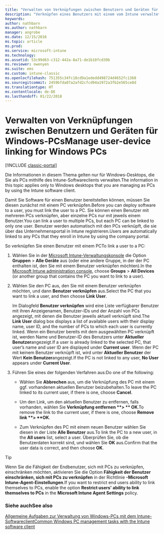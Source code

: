 ```yaml
---
title: "Verwalten von Verknüpfungen zwischen Benutzern und Geräten für Windows-PCs"
description: "Verknüpfen eines Benutzers mit einem vom Intune verwalteten Windows-PC."
keywords: 
author: nathbarn
ms.author: nathbarn
manager: angrobe
ms.date: 12/15/2016
ms.topic: article
ms.prod: 
ms.service: microsoft-intune
ms.technology: 
ms.assetid: 53c99d63-c312-442a-8a71-de1b10fcd39b
ms.reviewer: owenyen
ms.suite: ems
ms.custom: intune-classic
ms.openlocfilehash: 751355c34fc18cd9a1ededd498724d4652fc1368
ms.sourcegitcommit: 2459bfda07a2afd2cfcd94a1972a3fb2e565ce8d
ms.translationtype: HT
ms.contentlocale: de-DE
ms.lasthandoff: 01/22/2018
---
```

# <a name="manage-user-device-linking-for-windows-pcs"></a><span data-ttu-id="8f2b8-103">Verwalten von Verknüpfungen zwischen Benutzern und Geräten für Windows-PCs</span><span class="sxs-lookup"><span data-stu-id="8f2b8-103">Manage user-device linking for Windows PCs</span></span>

[!INCLUDE [classic-portal](../includes/classic-portal.md)]

<span data-ttu-id="8f2b8-104">Die Informationen in diesem Thema gelten nur für Windows-Desktops, die Sie als PCs mithilfe des Intune-Softwareclients verwalten.</span><span class="sxs-lookup"><span data-stu-id="8f2b8-104">The information in this topic applies only to Windows desktops that you are managing as PCs by using the Intune software client.</span></span> 

<span data-ttu-id="8f2b8-105">Damit Sie Software für einen Benutzer bereitstellen können, müssen Sie diesen zunächst mit einem PC verknüpfen.</span><span class="sxs-lookup"><span data-stu-id="8f2b8-105">Before you can deploy software to a user, you must link the user to a PC.</span></span> <span data-ttu-id="8f2b8-106">Sie können einen Benutzer mit mehreren PCs verknüpfen, aber einzelne PCs nur mit jeweils einem Benutzer.</span><span class="sxs-lookup"><span data-stu-id="8f2b8-106">You can link a user to multiple PCs, but each PC can be linked to only one user.</span></span> <span data-ttu-id="8f2b8-107">Benutzer werden automatisch mit den PCs verknüpft, die sie über das Unternehmensportal in Intune registrieren.</span><span class="sxs-lookup"><span data-stu-id="8f2b8-107">Users are automatically linked to any PCs that they enroll in Intune by using the company portal.</span></span>

<span data-ttu-id="8f2b8-108">So verknüpfen Sie einen Benutzer mit einem PC</span><span class="sxs-lookup"><span data-stu-id="8f2b8-108">To link a user to a PC:</span></span>

1. <span data-ttu-id="8f2b8-109">Wählen Sie in der [Microsoft Intune-Verwaltungskonsole](https://manage.microsoft.com/) die Option **Gruppen** &gt; **Alle Geräte** aus (oder eine andere Gruppe, in der der PC enthalten ist, den Sie mit einem Benutzer verknüpfen möchten).</span><span class="sxs-lookup"><span data-stu-id="8f2b8-109">In the [Microsoft Intune administration console](https://manage.microsoft.com/), choose **Groups** &gt; **All Devices** (or another group that contains the PC you want to link to a user).</span></span>

2. <span data-ttu-id="8f2b8-110">Wählen Sie den PC aus, den Sie mit einem Benutzer verknüpfen möchten, und dann **Benutzer verknüpfen** aus.</span><span class="sxs-lookup"><span data-stu-id="8f2b8-110">Select the PC that you want to link a user, and then choose **Link User**.</span></span>

   <span data-ttu-id="8f2b8-111">Im Dialogfeld **Benutzer verknüpfen** wird eine Liste verfügbarer Benutzer mit ihren Anzeigenamen, Benutzer-IDs und der Anzahl von PCs angezeigt, mit denen die Benutzer jeweils aktuell verknüpft sind.</span><span class="sxs-lookup"><span data-stu-id="8f2b8-111">The **Link User** dialog box displays a list of available users with their display name, user ID, and the number of PCs to which each user is currently linked.</span></span> <span data-ttu-id="8f2b8-112">Wenn ein Benutzer bereits mit dem ausgewählten PC verknüpft ist, werden Name und Benutzer-ID des Benutzers unter **Aktueller Benutzer**angezeigt.</span><span class="sxs-lookup"><span data-stu-id="8f2b8-112">If a user is already linked to the selected PC, that user’s name and user ID are displayed under **Current user**.</span></span> <span data-ttu-id="8f2b8-113">Wenn der PC mit keinem Benutzer verknüpft ist, wird unter **Aktueller Benutzer** der Wert **Kein Benutzer**angezeigt.</span><span class="sxs-lookup"><span data-stu-id="8f2b8-113">If the PC is not linked to any user, **No User** appears under **Current User**.</span></span>

3. <span data-ttu-id="8f2b8-114">Führen Sie eines der folgenden Verfahren aus:</span><span class="sxs-lookup"><span data-stu-id="8f2b8-114">Do one of the following:</span></span>

   - <span data-ttu-id="8f2b8-115">Wählen Sie **Abbrechen** aus, um die Verknüpfung des PC mit einem ggf. vorhandenen aktuellen Benutzer beizubehalten.</span><span class="sxs-lookup"><span data-stu-id="8f2b8-115">To leave the PC linked to its current user, if there is one, choose **Cancel**.</span></span>

   - <span data-ttu-id="8f2b8-116">Um den Link, um den aktuellen Benutzer zu entfernen, falls vorhanden, wählen Sie <strong>Verknüpfung entfernen **&gt; ** OK</strong>.</span><span class="sxs-lookup"><span data-stu-id="8f2b8-116">To remove the link to the current user, if there is one, choose <strong>Remove link **&gt; **OK</strong>.</span></span>

   - <span data-ttu-id="8f2b8-117">Zum Verknüpfen des PC mit einem neuen Benutzer wählen Sie diesen in der Liste **Alle Benutzer** aus.</span><span class="sxs-lookup"><span data-stu-id="8f2b8-117">To link the PC to a new user, in the **All users** list, select a user.</span></span> <span data-ttu-id="8f2b8-118">Überprüfen Sie, ob die Benutzerdaten korrekt sind, und wählen Sie **OK** aus.</span><span class="sxs-lookup"><span data-stu-id="8f2b8-118">Confirm that the user data is correct, and then choose **OK**.</span></span>

> [!TIP]
> <span data-ttu-id="8f2b8-119">Wenn Sie die Fähigkeit der Endbenutzer, sich mit PCs zu verknüpfen, einschränken möchten, aktivieren Sie die Option **Fähigkeit der Benutzer einschränken, sich mit PCs zu verknüpfen** in der Richtlinie **-Microsoft Intune-Agent-Einstellungen**.</span><span class="sxs-lookup"><span data-stu-id="8f2b8-119">If you want to restrict end users ability to link themselves to PCs, enable the option **Restrict users' ability to link themselves to PCs** in the **Microsoft Intune Agent Settings** policy.</span></span>

### <a name="see-also"></a><span data-ttu-id="8f2b8-120">Siehe auch</span><span class="sxs-lookup"><span data-stu-id="8f2b8-120">See also</span></span>

[<span data-ttu-id="8f2b8-121">Allgemeine Aufgaben zur Verwaltung von Windows-PCs mit dem Intune-Softwareclient</span><span class="sxs-lookup"><span data-stu-id="8f2b8-121">Common Windows PC management tasks with the Intune software client</span></span>](common-windows-pc-management-tasks-with-the-microsoft-intune-computer-client.md)